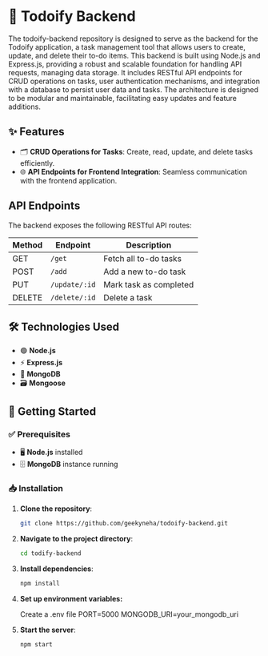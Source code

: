 # 📝 Todoify Backend

The todoify-backend repository is designed to serve as the backend for the Todoify application, a task management tool that allows users to create, update, and delete their to-do items. This backend is built using Node.js and Express.js, providing a robust and scalable foundation for handling API requests, managing data storage. It includes RESTful API endpoints for CRUD operations on tasks, user authentication mechanisms, and integration with a database to persist user data and tasks. The architecture is designed to be modular and maintainable, facilitating easy updates and feature additions.
## ✨ Features

- 🗂️ **CRUD Operations for Tasks**: Create, read, update, and delete tasks efficiently.
- 🌐 **API Endpoints for Frontend Integration**: Seamless communication with the frontend application.

## API Endpoints

The backend exposes the following RESTful API routes:

| Method | Endpoint       | Description             |
|--------|----------------|-------------------------|
| GET    | `/get`         | Fetch all to-do tasks   |
| POST   | `/add`         | Add a new to-do task    |
| PUT    | `/update/:id`  | Mark task as completed  |
| DELETE | `/delete/:id`  | Delete a task           |


## 🛠️ Technologies Used

- 🟢 **Node.js**
- ⚡ **Express.js**
- 🍃 **MongoDB**
- 🗃️ **Mongoose**

## 🚀 Getting Started

### ✅ Prerequisites

- 🖥️ **Node.js** installed
- 🗄️ **MongoDB** instance running

### 📥 Installation

1. **Clone the repository**:

   ```bash
   git clone https://github.com/geekyneha/todoify-backend.git

2. **Navigate to the project directory**:

   ```bash
   cd todify-backend

3. **Install dependencies**:

   ```bash
   npm install
4. **Set up environment variables:**
   
    Create a .env file
    PORT=5000
    MONGODB_URI=your_mongodb_uri

5. **Start the server**:


    ```bash
    npm start 
   
